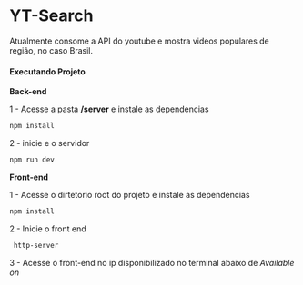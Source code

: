 
# YT-Search
Atualmente consome a API do youtube e mostra videos populares de região,
no caso Brasil.


#### Executando Projeto

<b>Back-end</b>

1 - Acesse a pasta <b>/server</b> e instale as dependencias 
```bash
npm install
```

2 - inicie e o servidor
```bash
npm run dev
```

<b>Front-end</b>

1 - Acesse o dirtetorio root do projeto e instale as dependencias
```bash
npm install
```

2 - Inicie o front end

```bash
 http-server
```

3 - Acesse o front-end no ip disponibilizado no terminal abaixo de <i> Available on</i>




</br>

